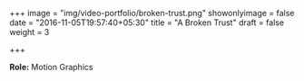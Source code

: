 +++
image = "img/video-portfolio/broken-trust.png"
showonlyimage = false
date = "2016-11-05T19:57:40+05:30"
title = "A Broken Trust"
draft = false
weight = 3

+++

**Role:** Motion Graphics
<!--more-->

